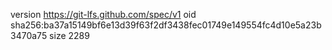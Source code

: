 version https://git-lfs.github.com/spec/v1
oid sha256:ba37a15149bf6e13d39f63f2df3438fec01749e149554fc4d10e5a23b3470a75
size 2289
